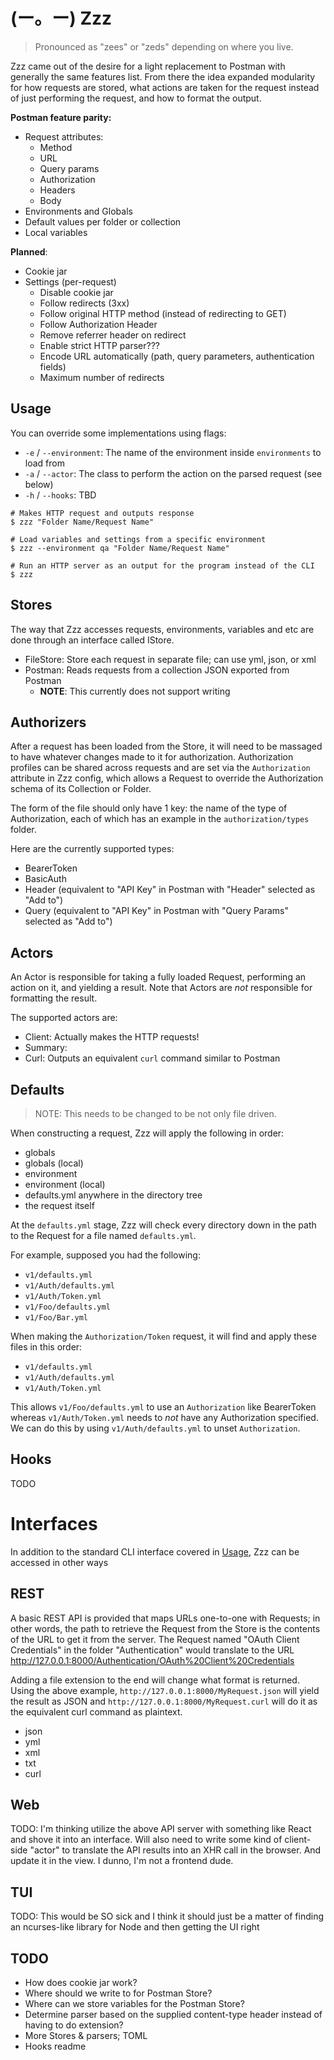 # (ー。ー) Zzz

> Pronounced as "zees" or "zeds" depending on where you live.

Zzz came out of the desire for a light replacement to Postman with generally the same features list. From there the idea expanded modularity for how requests are stored, what actions are taken for the request instead of just performing the request, and how to format the output.


__Postman feature parity:__

  - Request attributes:
    - Method
    - URL
    - Query params
    - Authorization
    - Headers
    - Body
  - Environments and Globals
  - Default values per folder or collection
  - Local variables


__Planned__:

  - Cookie jar
  - Settings (per-request)
    - Disable cookie jar
    - Follow redirects (3xx)
    - Follow original HTTP method (instead of redirecting to GET)
    - Follow Authorization Header
    - Remove referrer header on redirect
    - Enable strict HTTP parser???
    - Encode URL automatically (path, query parameters, authentication fields)
    - Maximum number of redirects

## Usage

You can override some implementations using flags:

  - `-e` / `--environment`: The name of the environment inside `environments` to load from
  - `-a` / `--actor`: The class to perform the action on the parsed request (see below)
  - `-h` / `--hooks`: TBD

```shell
# Makes HTTP request and outputs response
$ zzz "Folder Name/Request Name"

# Load variables and settings from a specific environment
$ zzz --environment qa "Folder Name/Request Name"

# Run an HTTP server as an output for the program instead of the CLI
$ zzz
```

## Stores

The way that Zzz accesses requests, environments, variables and etc are done through an interface called IStore.

  - FileStore: Store each request in separate file; can use yml, json, or xml
  - Postman: Reads requests from a collection JSON exported from Postman
    - **NOTE**: This currently does not support writing

## Authorizers

After a request has been loaded from the Store, it will need to be massaged to have whatever changes made to it for authorization. Authorization profiles can be shared across requests and are set via the `Authorization` attribute in Zzz config, which allows a Request to override the Authorization schema of its Collection or Folder.

The form of the file should only have 1 key: the name of the type of Authorization, each of which has an example in the `authorization/types` folder.

Here are the currently supported types:

  - BearerToken
  - BasicAuth
  - Header (equivalent to "API Key" in Postman with "Header" selected as "Add to")
  - Query (equivalent to "API Key" in Postman with "Query Params" selected as "Add to")

## Actors

An Actor is responsible for taking a fully loaded Request, performing an action on it, and yielding a result. Note that Actors are *not* responsible for formatting the result.

The supported actors are:

  - Client: Actually makes the HTTP requests!
  - Summary:
  - Curl: Outputs an equivalent `curl` command similar to Postman

## Defaults

> NOTE: This needs to be changed to be not only file driven.

When constructing a request, Zzz will apply the following in order:

  - globals
  - globals (local)
  - environment
  - environment (local)
  - defaults.yml anywhere in the directory tree
  - the request itself

At the `defaults.yml` stage, Zzz will check every directory down in the path to the Request for a file named `defaults.yml`.

For example, supposed you had the following:
 - `v1/defaults.yml`
 - `v1/Auth/defaults.yml`
 - `v1/Auth/Token.yml`
 - `v1/Foo/defaults.yml`
 - `v1/Foo/Bar.yml`

When making the `Authorization/Token` request, it will find and apply these files in this order:

  - `v1/defaults.yml`
  - `v1/Auth/defaults.yml`
  - `v1/Auth/Token.yml`

This allows `v1/Foo/defaults.yml` to use an `Authorization` like BearerToken whereas `v1/Auth/Token.yml` needs to *not*  have any Authorization specified. We can do this by using `v1/Auth/defaults.yml` to unset `Authorization`.


## Hooks

TODO

# Interfaces

In addition to the standard CLI interface covered in [Usage](#Usage), Zzz can be accessed in other ways

## REST

A basic REST API is provided that maps URLs one-to-one with Requests; in other words, the path to retrieve the Request from the Store is the contents of the URL to get it from the server. The Request named "OAuth Client Credentials" in the folder "Authentication" would translate to the URL http://127.0.0.1:8000/Authentication/OAuth%20Client%20Credentials

Adding a file extension to the end will change what format is returned. Using the above example, `http://127.0.0.1:8000/MyRequest.json` will yield the result as JSON and `http://127.0.0.1:8000/MyRequest.curl` will do it as the equivalent curl command as plaintext.

  - json
  - yml
  - xml
  - txt
  - curl

## Web

TODO: I'm thinking utilize the above API server with something like React and shove it into an interface. Will also need to write some kind of client-side "actor" to translate the API results into an XHR call in the browser. And update it in the view. I dunno, I'm not a frontend dude.


## TUI

TODO: This would be SO sick and I think it should just be a matter of finding an ncurses-like library for Node and then getting the UI right

## TODO

 - How does cookie jar work?
 - Where should we write to for Postman Store?
 - Where can we store variables for the Postman Store?
 - Determine parser based on the supplied content-type header instead of having to do extension?
 - More Stores & parsers; TOML
 - Hooks readme
